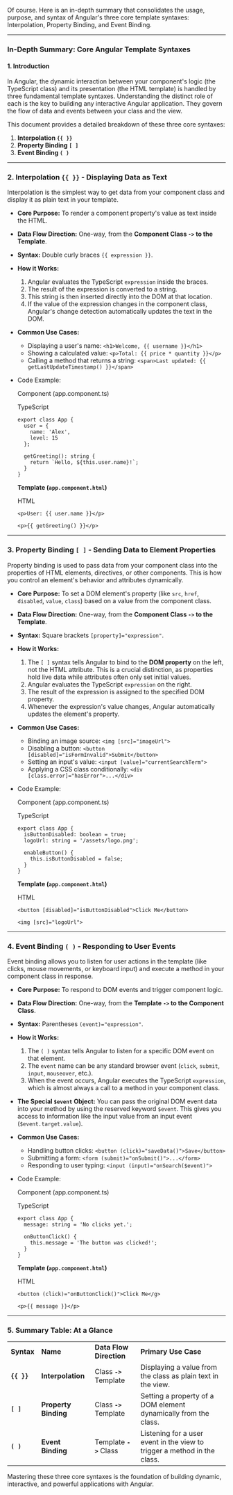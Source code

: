 Of course. Here is an in-depth summary that consolidates the usage, purpose, and syntax of Angular's three core template syntaxes: Interpolation, Property Binding, and Event Binding.

---

### **In-Depth Summary: Core Angular Template Syntaxes**

#### **1. Introduction**

In Angular, the dynamic interaction between your component's logic (the TypeScript class) and its presentation (the HTML template) is handled by three fundamental template syntaxes. Understanding the distinct role of each is the key to building any interactive Angular application. They govern the flow of data and events between your class and the view.

This document provides a detailed breakdown of these three core syntaxes:

1. **Interpolation `{{ }}`**
2. **Property Binding `[ ]`**
3. **Event Binding `( )`**

---

### **2. Interpolation `{{ }}` - Displaying Data as Text**

Interpolation is the simplest way to get data from your component class and display it as plain text in your template.

- **Core Purpose:** To render a component property's value as text inside the HTML.
    
- **Data Flow Direction:** One-way, from the **Component Class `->` to the Template**.
    
- **Syntax:** Double curly braces `{{ expression }}`.
    
- **How it Works:**
    
    1. Angular evaluates the TypeScript `expression` inside the braces.
    2. The result of the expression is converted to a string.
    3. This string is then inserted directly into the DOM at that location.
    4. If the value of the expression changes in the component class, Angular's change detection automatically updates the text in the DOM.
- **Common Use Cases:**
    
    - Displaying a user's name: `<h1>Welcome, {{ username }}</h1>`
    - Showing a calculated value: `<p>Total: {{ price * quantity }}</p>`
    - Calling a method that returns a string: `<span>Last updated: {{ getLastUpdateTimestamp() }}</span>`
- Code Example:
    
    Component (app.component.ts)
    
    TypeScript
    
    ```
    export class App {
      user = {
        name: 'Alex',
        level: 15
      };
    
      getGreeting(): string {
        return `Hello, ${this.user.name}!`;
      }
    }
    ```
    
    **Template (`app.component.html`)**
    
    HTML
    
    ```
    <p>User: {{ user.name }}</p> 
    
    <p>{{ getGreeting() }}</p>
    ```
    

---

### **3. Property Binding `[ ]` - Sending Data to Element Properties**

Property binding is used to pass data from your component class into the properties of HTML elements, directives, or other components. This is how you control an element's behavior and attributes dynamically.

- **Core Purpose:** To set a DOM element's property (like `src`, `href`, `disabled`, `value`, `class`) based on a value from the component class.
    
- **Data Flow Direction:** One-way, from the **Component Class `->` to the Template**.
    
- **Syntax:** Square brackets `[property]="expression"`.
    
- **How it Works:**
    
    1. The `[ ]` syntax tells Angular to bind to the **DOM property** on the left, not the HTML attribute. This is a crucial distinction, as properties hold live data while attributes often only set initial values.
    2. Angular evaluates the TypeScript `expression` on the right.
    3. The result of the expression is assigned to the specified DOM property.
    4. Whenever the expression's value changes, Angular automatically updates the element's property.
- **Common Use Cases:**
    
    - Binding an image source: `<img [src]="imageUrl">`
    - Disabling a button: `<button [disabled]="isFormInvalid">Submit</button>`
    - Setting an input's value: `<input [value]="currentSearchTerm">`
    - Applying a CSS class conditionally: `<div [class.error]="hasError">...</div>`
- Code Example:
    
    Component (app.component.ts)
    
    TypeScript
    
    ```
    export class App {
      isButtonDisabled: boolean = true;
      logoUrl: string = '/assets/logo.png';
    
      enableButton() {
        this.isButtonDisabled = false;
      }
    }
    ```
    
    **Template (`app.component.html`)**
    
    HTML
    
    ```
    <button [disabled]="isButtonDisabled">Click Me</button>
    
    <img [src]="logoUrl">
    ```
    

---

### **4. Event Binding `( )` - Responding to User Events**

Event binding allows you to listen for user actions in the template (like clicks, mouse movements, or keyboard input) and execute a method in your component class in response.

- **Core Purpose:** To respond to DOM events and trigger component logic.
    
- **Data Flow Direction:** One-way, from the **Template `->` to the Component Class**.
    
- **Syntax:** Parentheses `(event)="expression"`.
    
- **How it Works:**
    
    1. The `( )` syntax tells Angular to listen for a specific DOM event on that element.
    2. The `event` name can be any standard browser event (`click`, `submit`, `input`, `mouseover`, etc.).
    3. When the event occurs, Angular executes the TypeScript `expression`, which is almost always a call to a method in your component class.
- **The Special `$event` Object:** You can pass the original DOM event data into your method by using the reserved keyword `$event`. This gives you access to information like the input value from an input event (`$event.target.value`).
    
- **Common Use Cases:**
    
    - Handling button clicks: `<button (click)="saveData()">Save</button>`
    - Submitting a form: `<form (submit)="onSubmit()">...</form>`
    - Responding to user typing: `<input (input)="onSearch($event)">`
- Code Example:
    
    Component (app.component.ts)
    
    TypeScript
    
    ```
    export class App {
      message: string = 'No clicks yet.';
    
      onButtonClick() {
        this.message = 'The button was clicked!';
      }
    }
    ```
    
    **Template (`app.component.html`)**
    
    HTML
    
    ```
    <button (click)="onButtonClick()">Click Me</g>
    
    <p>{{ message }}</p>
    ```
    

---

### **5. Summary Table: At a Glance**

|   |   |   |   |
|---|---|---|---|
|**Syntax**|**Name**|**Data Flow Direction**|**Primary Use Case**|
|**`{{ }}`**|**Interpolation**|Class **`->`** Template|Displaying a value from the class as plain text in the view.|
|**`[ ]`**|**Property Binding**|Class **`->`** Template|Setting a property of a DOM element dynamically from the class.|
|**`( )`**|**Event Binding**|Template **`->`** Class|Listening for a user event in the view to trigger a method in the class.|

Mastering these three core syntaxes is the foundation of building dynamic, interactive, and powerful applications with Angular.